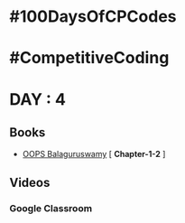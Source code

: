# #100DaysOfCPCodes
# #CompetitiveCoding 

# DAY : 4

## Books

* [OOPS Balaguruswamy]() [ **Chapter-1-2** ]

 
## Videos

### Google Classroom


